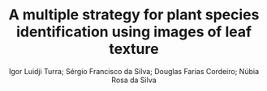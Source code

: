---
paperId: 6
author: Igor Luidji Turra; Sérgio Francisco da Silva; Douglas Farias Cordeiro; Núbia Rosa da Silva
title: A multiple strategy for plant species identification using images of leaf texture
pdf: paper_06.pdf
poster: 
pitch: 
type: Oral
topic: computer vision
category: Extended Abstract
link: --
conference: icml
year: 2021
tags: icml-2021
---